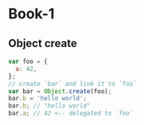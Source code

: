 # Book-1

## Object create

```js
var foo = {
  a: 42,
};
// create `bar` and link it to `foo`
var bar = Object.create(foo);
bar.b = 'hello world';
bar.b; // "hello world"
bar.a; // 42 <-- delegated to `foo`
```
